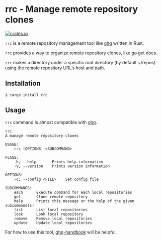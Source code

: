# rrc - Manage remote repository clones

[![crates.io](https://img.shields.io/crates/v/rrc.svg)](https://crates.io/crates/rrc)

`rrc` is a remote repository management tool like [ghq][1] written in Rust.

`rrc` provides a way to organize remote repository clones, like go get does.

`rrc` makes a directory under a specific root directory (by default ~/repos) using the remote repository URL’s host and path.

## Installation

```shell
$ cargo install rrc
```

## Usage

`rrc` command is almost compatible with [ghq][1].

```
rrc
A manage remote repository clones

USAGE:
    rrc [OPTIONS] <SUBCOMMAND>

FLAGS:
    -h, --help       Prints help information
    -V, --version    Prints version information

OPTIONS:
    -c, --config <FILE>    Set config file

SUBCOMMANDS:
    each      Execute command for each local repositories
    get       Clone remote repository
    help      Prints this message or the help of the given subcommand(s)
    list      List local repositories
    look      Look local repository
    remove    Remove local repositories
    update    Update local repositories
```

For how to use this tool, [ghq-handbook][2] will be helpful.

[1]: https://github.com/motemen/ghq
[2]: https://github.com/Songmu/ghq-handbook
